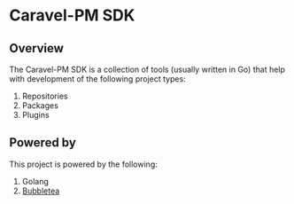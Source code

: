 # Caravel-PM SDK

## Overview

The Caravel-PM SDK is a collection of tools (usually written in Go) that help with development of the following project types:

1. Repositories
2. Packages
3. Plugins


## Powered by

This project is powered by the following:

1. Golang
2.  [Bubbletea](https://github.com/charmbracelet/bubbletea)
